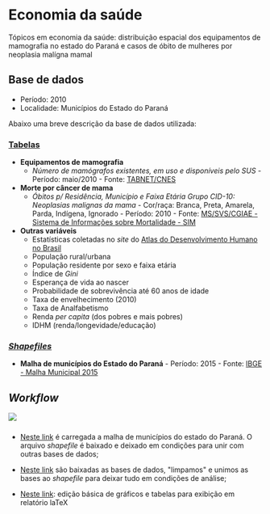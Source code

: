# Economia da saúde

Tópicos em economia da saúde: distribuição espacial dos equipamentos de mamografia no estado do Paraná e casos de óbito de mulheres por neoplasia malígna mamal

## Base de dados

- Período: 2010
- Localidade: Municípios do Estado do Paraná

Abaixo uma breve descrição da base de dados utilizada:

### [Tabelas](https://github.com/rdurl0/economia_da_saude/tree/master/Tabelas)
- **Equipamentos de mamografia**
  - _Número de mamógrafos existentes, em uso e disponíveis pelo SUS_ - Período: maio/2010 - Fonte: [TABNET/CNES](http://www2.datasus.gov.br/DATASUS/index.php?area=0204&id=11671&VObj=http://tabnet.datasus.gov.br/cgi/deftohtm.exe?cnes/cnv/equipo)
- **Morte por câncer de mama**
  - _Óbitos p/ Residência, Município e Faixa Etária Grupo CID-10: Neoplasias malignas da mama_ - Cor/raça: Branca, Preta, Amarela, Parda, Indígena, Ignorado - Período: 2010 - Fonte: [MS/SVS/CGIAE - Sistema de Informações sobre Mortalidade - SIM](http://www2.datasus.gov.br/DATASUS/index.php?area=0205&id=6937)
- **Outras variáveis**
  - Estatísticas coletadas no _site_ do [Atlas do Desenvolvimento Humano no Brasil](https://goo.gl/CWjMkb)
  - População rural/urbana
  - População residente por sexo e faixa etária
  - Índice de _Gini_
  - Esperança de vida ao nascer
  - Probabilidade de sobrevivência até 60 anos de idade
  - Taxa de envelhecimento (2010)
  - Taxa de Analfabetismo
  - Renda _per capita_ (dos pobres e mais pobres)
  - IDHM (renda/longevidade/educação)      
      
      
### [_Shapefiles_](https://github.com/rdurl0/economia_da_saude/tree/master/shp)
- **Malha de municípios do Estado do Paraná** - Período: 2015 - Fonte: [IBGE - Malha Municipal 2015](https://goo.gl/Dprczu)

## _Workflow_

![](https://github.com/rdurl0/economia_da_saude/blob/master/r4ds.png)

###
- [Neste link](https://github.com/rdurl0/economia_da_saude/blob/master/1_Malha_de_municipios_no_estado_do_Paran%C3%A1.md) é carregada a malha de municípios do estado do Paraná. O arquivo _shapefile_ é baixado e deixado em condições para unir com outras bases de dados;
- [Neste link](https://github.com/rdurl0/economia_da_saude/blob/master/2_Bases_de_dados.md) são baixadas as bases de dados, "limpamos" e unimos as bases ao _shapefile_ para deixar tudo em condições de análise;

- [Neste link](https://github.com/rdurl0/economia_da_saude/blob/master/3_Analise_exploratoria.md): edição básica de gráficos e tabelas para exibição em relatório laTeX

##
